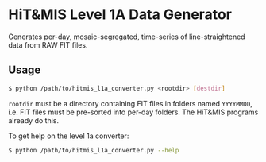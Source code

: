 # HiT&MIS Level 1A Data Generator
Generates per-day, mosaic-segregated, time-series of line-straightened data from RAW FIT files.

## Usage
```sh
$ python /path/to/hitmis_l1a_converter.py <rootdir> [destdir]
```

`rootdir` must be a directory containing FIT files in folders named `YYYYMMDD`, i.e. FIT files must be pre-sorted into per-day folders.
The HiT&MIS programs already do this.

To get help on the level 1a converter:
```sh
$ python /path/to/hitmis_l1a_converter.py --help
```